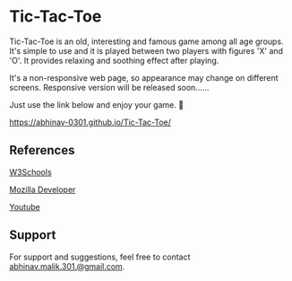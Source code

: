 
# Tic-Tac-Toe

Tic-Tac-Toe is an old, interesting and famous game among all age groups. 
It's simple to use and it is played between two players with figures 'X' and 'O'.
It provides relaxing and soothing effect after playing. 

It's a non-responsive web page, so appearance may change on different screens. 
Responsive version will be released soon......


Just use the link below and enjoy your game. 🤩


https://abhinav-0301.github.io/Tic-Tac-Toe/

## References

[W3Schools](https://www.w3schools.com/)

[Mozilla Developer](https://developer.mozilla.org/en-US/)

[Youtube](https://www.youtube.com/)

## Support

For support and suggestions, feel free to contact abhinav.malik.301.@gmail.com.

